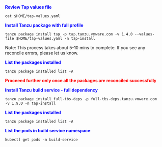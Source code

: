 <p style="color:blue"><strong> Review Tap values file </strong></p>

```execute
cat $HOME/tap-values.yaml
```

<p style="color:blue"><strong> Install Tanzu package with full profile</strong></p>

```execute
tanzu package install tap -p tap.tanzu.vmware.com -v 1.4.0 --values-file $HOME/tap-values.yaml -n tap-install
```

Note: This process takes about 5-10 mins to complete. If you see any reconcile errors, please let us know.



<p style="color:blue"><strong> List the packages installed </strong></p>

```execute
tanzu package installed list -A
```

<p style="color:red"><strong> Proceeed further only once all the packages are reconciled successfully </strong></p>


<p style="color:blue"><strong> Install Tanzu build service - full dependency </strong></p>

```execute
tanzu package install full-tbs-deps -p full-tbs-deps.tanzu.vmware.com -v 1.9.0 -n tap-install
```

<p style="color:blue"><strong> List the packages installed </strong></p>

```execute
tanzu package installed list -A
```

<p style="color:blue"><strong> List the pods in build service namespace </strong></p>

```execute
kubectl get pods -n build-service
```

